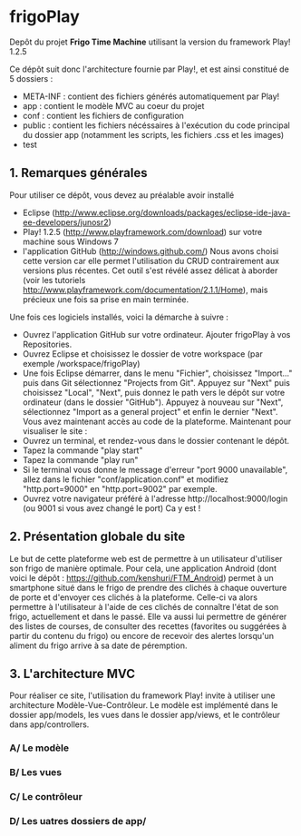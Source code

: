 frigoPlay
=========

Depôt du projet **Frigo Time Machine** utilisant la version du framework Play! 1.2.5

Ce dépôt suit donc l'architecture fournie par Play!, et est ainsi constitué de 5 dossiers :
   * META-INF  : contient des fichiers générés automatiquement par Play!
   * app  : contient le modèle MVC au coeur du projet
   * conf  : contient les fichiers de configuration 
   * public  : contient les fichiers nécéssaires à l'exécution du code principal du dossier app (notamment les scripts, les fichiers .css et les images)
   * test



## 1. Remarques générales
Pour utiliser ce dépôt, vous devez au préalable avoir installé 
   * Eclipse (http://www.eclipse.org/downloads/packages/eclipse-ide-java-ee-developers/junosr2) 
   * Play! 1.2.5 (http://www.playframework.com/download) sur votre machine sous Windows 7
   * l'application GitHub (http://windows.github.com/)
Nous avons choisi cette version car elle permet l'utilisation du CRUD contrairement aux versions plus récentes. 
Cet outil s'est révélé assez délicat à aborder (voir les tutoriels http://www.playframework.com/documentation/2.1.1/Home), mais précieux une fois sa prise en main terminée.

Une fois ces logiciels installés, voici la démarche à suivre :
   * Ouvrez l'application GitHub sur votre ordinateur. Ajouter frigoPlay à vos Repositories.
   * Ouvrez Eclipse et choisissez le dossier de votre workspace (par exemple /workspace/frigoPlay)
   * Une fois Eclipse démarrer, dans le menu "Fichier", choisissez "Import..." puis dans Git sélectionnez "Projects from Git". 
    Appuyez sur "Next" puis choisissez "Local", "Next", puis donnez le path vers le dépôt sur votre ordinateur (dans le dossier "GitHub").
    Appuyez à nouveau sur "Next", sélectionnez "Import as a general project" et enfin le dernier "Next".
Vous avez maintenant accès au code de la plateforme. Maintenant pour visualiser le site :
   * Ouvrez un terminal, et rendez-vous dans le dossier contenant le dépôt.
   * Tapez la commande "play start"
   * Tapez la commande "play run" 
   * Si le terminal vous donne le message d'erreur "port 9000 unavailable", allez dans le fichier "conf/application.conf" et modifiez "http.port=9000" en "http.port=9002" par exemple.
   * Ouvrez votre navigateur préféré à l'adresse http://localhost:9000/login (ou 9001 si vous avez changé le port)
Ca y est !


## 2. Présentation globale du site
Le but de cette plateforme web est de permettre à un utilisateur d'utiliser son frigo de manière optimale. 
Pour cela, une application Android (dont voici le dépôt : https://github.com/kenshuri/FTM_Android) permet à un 
smartphone situé dans le frigo de prendre des clichés à chaque ouverture de porte et d'envoyer ces clichés à la 
plateforme. 
Celle-ci va alors permettre à l'utilisateur à l'aide de ces clichés de connaître l'état de son frigo, actuellement et 
dans le passé. 
Elle va aussi lui permettre de générer des listes de courses, de consulter des recettes (favorites ou suggérées à partir 
du contenu du frigo) ou encore de recevoir des alertes lorsqu'un aliment du frigo arrive à sa date de péremption. 


## 3. L'architecture MVC
Pour réaliser ce site, l'utilisation du framework Play! invite à utiliser une architecture Modèle-Vue-Contrôleur. 
Le modèle est implémenté dans le dossier app/models, les vues dans le dossier app/views, et le contrôleur dans app/controllers.

  ### A/ Le modèle


  ### B/ Les vues
  
  
  ### C/ Le contrôleur
  
  
  ### D/ Les uatres dossiers de app/
  
  


